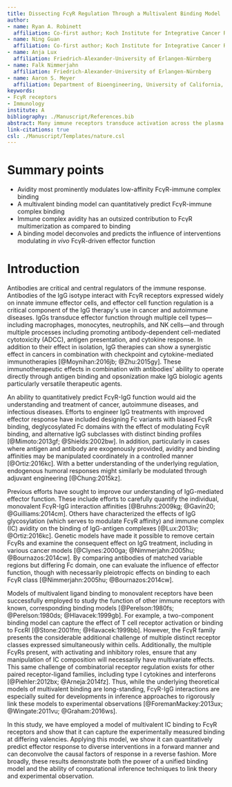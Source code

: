 ```yaml
---
title: Dissecting FcγR Regulation Through a Multivalent Binding Model
author:
- name: Ryan A. Robinett
  affiliation: Co-first author; Koch Institute for Integrative Cancer Research, Massachusetts Institute of Technology, Cambridge, MA
- name: Ning Guan
  affiliation: Co-first author; Koch Institute for Integrative Cancer Research, Massachusetts Institute of Technology, Cambridge, MA
- name: Anja Lux
  affiliation: Friedrich-Alexander-University of Erlangen-Nürnberg
- name: Falk Nimmerjahn
  affiliation: Friedrich-Alexander-University of Erlangen-Nürnberg
- name: Aaron S. Meyer
  affiliation: Department of Bioengineering, University of California, Los Angeles
keywords:
- FcγR receptors
- Immunology
institute: A
bibliography: ./Manuscript/References.bib
abstract: Many immune receptors transduce activation across the plasma membrane through their clustering. With Fcγ receptors, this clustering is driven by binding to antibodies of differing affinity that are in turn bound to multivalent antigen. As a consequence of this activation mechanism, accounting for and rationally manipulating IgG effector function is complicated by, among other factors, differing affinities between FcγR species and changes in the valency of antigen binding. In this study, we show that a model of multivalent receptor-ligand binding can effectively account for the contribution of IgG-FcγR affinity and immune complex valency. This model in turn enables us to make specific predictions about the effect of immune complexes of defined composition. In total, these results enable both rational immune complex design for a desired IgG effector function and the deconvolution of effector function by immune complexes.
link-citations: true
csl: ./Manuscript/Templates/nature.csl
---
```


# Summary points

- Avidity most prominently modulates low-affinity FcγR-immune complex binding
- A multivalent binding model can quantitatively predict FcγR-immune complex binding
- Immune complex avidity has an outsized contribution to FcγR multimerization as compared to binding
- A binding model deconvoles and predicts the influence of interventions modulating *in vivo* FcγR-driven effector function

# Introduction

Antibodies are critical and central regulators of the immune response. Antibodies of the IgG isotype interact with FcγR receptors expressed widely on innate immune effector cells, and effector cell function regulation is a critical component of the IgG therapy's use in cancer and autoimmune diseases. IgGs transduce effector function through multiple cell types—including macrophages, monocytes, neutrophils, and NK cells—and through multiple processes including promoting antibody-dependent cell-mediated cytotoxicity (ADCC), antigen presentation, and cytokine response. In addition to their effect in isolation, IgG therapies can show a synergistic effect in cancers in combination with checkpoint and cytokine-mediated immunotherapies [@Moynihan:2016jb; @Zhu:2015gy]. These immunotherapeutic effects in combination with antibodies' ability to operate directly through antigen binding and opsonization make IgG biologic agents particularly versatile therapeutic agents.

An ability to quantitatively predict FcγR-IgG function would aid the understanding and treatment of cancer, autoimmune diseases, and infectious diseases. Efforts to engineer IgG treatments with improved effector response have included designing Fc variants with biased FcγR binding, deglycosylated Fc domains with the effect of modulating FcγR binding, and alternative IgG subclasses with distinct binding profiles [@Mimoto:2013gf; @Shields:2002bw]. In addition, particularly in cases where antigen and antibody are exogenously provided, avidity and binding affinities may be manipulated coordinately in a controlled manner [@Ortiz:2016kc]. With a better understanding of the underlying regulation, endogenous humoral responses might similarly be modulated through adjuvant engineering [@Chung:2015kz].

Previous efforts have sought to improve our understanding of IgG-mediated effector function. These include efforts to carefully quantify the individual, monovalent FcγR-IgG interaction affinities [@Bruhns:2009kg; @Gavin20; @Guilliams:2014cm]. Others have characterized the effects of IgG glycosylation (which serves to modulate FcγR affinity) and immune complex (IC) avidity on the binding of IgG-antigen complexes [@Lux:2013iv; @Ortiz:2016kc]. Genetic models have made it possible to remove certain FcγRs and examine the consequent effect on IgG treatment, including in various cancer models [@Clynes:2000ga; @Nimmerjahn:2005hu; @Bournazos:2014cw]. By comparing antibodies of matched variable regions but differing Fc domain, one can evaluate the influence of effector function, though with necessarily pleiotropic effects on binding to each FcγR class [@Nimmerjahn:2005hu; @Bournazos:2014cw].

Models of multivalent ligand binding to monovalent receptors have been successfully employed to study the function of other immune receptors with known, corresponding binding models [@Perelson:1980fs; @Perelson:1980ds; @Hlavacek:1999gb]. For example, a two-component binding model can capture the effect of T cell receptor activation or binding to FcεRI [@Stone:2001fm; @Hlavacek:1999bb]. However, the FcγR family presents the considerable additional challenge of multiple distinct receptor classes expressed simultaneously within cells. Additionally, the multiple FcγRs present, with activating and inhibitory roles, ensure that any manipulation of IC composition will necessarily have multivariate effects. This same challenge of combinatorial receptor regulation exists for other paired receptor-ligand families, including type I cytokines and interferons [@Piehler:2012bx; @Arneja:2014fz]. Thus, while the underlying theoretical models of multivalent binding are long-standing, FcγR-IgG interactions are especially suited for developments in inference approaches to rigorously link these models to experimental observations [@ForemanMackey:2013ux; @Wingate:2011vu; @Graham:2016ws].

In this study, we have employed a model of multivalent IC binding to FcγR receptors and show that it can capture the experimentally measured binding at differing valencies. Applying this model, we show it can quantitatively predict effector response to diverse interventions in a forward manner and can deconvolve the causal factors of response in a reverse fashion. More broadly, these results demonstrate both the power of a unified binding model and the ability of computational inference techniques to link theory and experimental observation.
